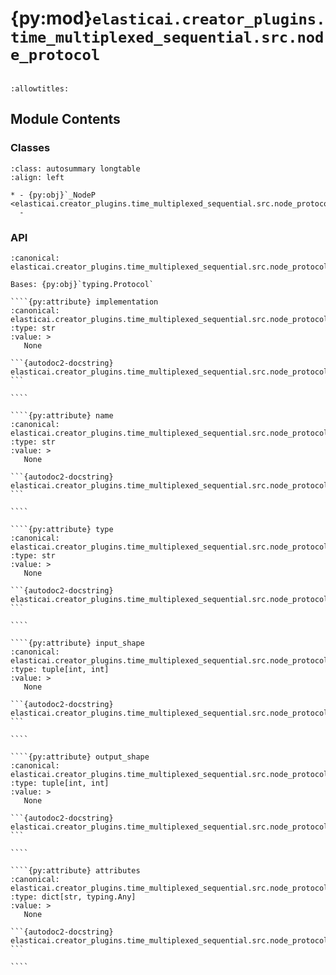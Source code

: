 # {py:mod}`elasticai.creator_plugins.time_multiplexed_sequential.src.node_protocol`

```{py:module} elasticai.creator_plugins.time_multiplexed_sequential.src.node_protocol
```

```{autodoc2-docstring} elasticai.creator_plugins.time_multiplexed_sequential.src.node_protocol
:allowtitles:
```

## Module Contents

### Classes

````{list-table}
:class: autosummary longtable
:align: left

* - {py:obj}`_NodeP <elasticai.creator_plugins.time_multiplexed_sequential.src.node_protocol._NodeP>`
  -
````

### API

`````{py:class} _NodeP
:canonical: elasticai.creator_plugins.time_multiplexed_sequential.src.node_protocol._NodeP

Bases: {py:obj}`typing.Protocol`

````{py:attribute} implementation
:canonical: elasticai.creator_plugins.time_multiplexed_sequential.src.node_protocol._NodeP.implementation
:type: str
:value: >
   None

```{autodoc2-docstring} elasticai.creator_plugins.time_multiplexed_sequential.src.node_protocol._NodeP.implementation
```

````

````{py:attribute} name
:canonical: elasticai.creator_plugins.time_multiplexed_sequential.src.node_protocol._NodeP.name
:type: str
:value: >
   None

```{autodoc2-docstring} elasticai.creator_plugins.time_multiplexed_sequential.src.node_protocol._NodeP.name
```

````

````{py:attribute} type
:canonical: elasticai.creator_plugins.time_multiplexed_sequential.src.node_protocol._NodeP.type
:type: str
:value: >
   None

```{autodoc2-docstring} elasticai.creator_plugins.time_multiplexed_sequential.src.node_protocol._NodeP.type
```

````

````{py:attribute} input_shape
:canonical: elasticai.creator_plugins.time_multiplexed_sequential.src.node_protocol._NodeP.input_shape
:type: tuple[int, int]
:value: >
   None

```{autodoc2-docstring} elasticai.creator_plugins.time_multiplexed_sequential.src.node_protocol._NodeP.input_shape
```

````

````{py:attribute} output_shape
:canonical: elasticai.creator_plugins.time_multiplexed_sequential.src.node_protocol._NodeP.output_shape
:type: tuple[int, int]
:value: >
   None

```{autodoc2-docstring} elasticai.creator_plugins.time_multiplexed_sequential.src.node_protocol._NodeP.output_shape
```

````

````{py:attribute} attributes
:canonical: elasticai.creator_plugins.time_multiplexed_sequential.src.node_protocol._NodeP.attributes
:type: dict[str, typing.Any]
:value: >
   None

```{autodoc2-docstring} elasticai.creator_plugins.time_multiplexed_sequential.src.node_protocol._NodeP.attributes
```

````

`````
